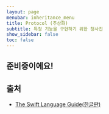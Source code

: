 ```yaml
---
layout: page
menubar: inheritance_menu
title: Protocol (추상화)
subtitle: 특정 기능을 구현하기 위한 청사진
show_sidebar: false
toc: false
---
```


## 준비중이에요!

<!-- 
OOP 개념부터 설명해야겠다.
추상화에 대해 개념을 잡고.. protocol을..
-->

## 출처
- [The Swift Language Guide(한글판)](https://jusung.gitbook.io/the-swift-language-guide/language-guide/21-protocols)